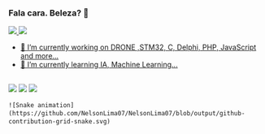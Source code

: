 ### Fala cara. Beleza? 👋

 <div>
  <a href="https://github.com/NelsonLima07">
  <img height="180em" src="https://github-readme-stats.vercel.app/api?username=NelsonLima07&show_icons=true&theme=dracula&include_all_commits=true&count_private=true"/>
  <img height="180em" src="https://github-readme-stats.vercel.app/api/top-langs/?username=NelsonLima07&layout=compact&langs_count=7&theme=dracula"/>
</div>


- 🔭 I’m currently working on DRONE ,STM32, C, Delphi, PHP, JavaScript and more...
- 🌱 I’m currently learning IA, Machine Learning...

##
 
<div>
 <a href = "mailto:jnelsonlima3@gmail.com"><img src="https://img.shields.io/badge/-Gmail-%23333?style=for-the-badge&logo=gmail&logoColor=white" target="_blank"></a> 
 <a href="https://www.youtube.com/channel/UCGlNYR6WZTLS6lJLjVKmHoA" target="_blank"><img src="https://img.shields.io/badge/YouTube-FF0000?style=for-the-badge&logo=youtube&logoColor=white" target="_blank"></a>
 <a href="https://www.linkedin.com/in/jo%C3%A3o-nelson-lima-6250a320/" target="_blank"><img src="https://img.shields.io/badge/-LinkedIn-%230077B5?style=for-the-badge&logo=linkedin&logoColor=white" target="_blank"></a> 
   
   
    ![Snake animation](https://github.com/NelsonLima07/NelsonLima07/blob/output/github-contribution-grid-snake.svg)
</div>

